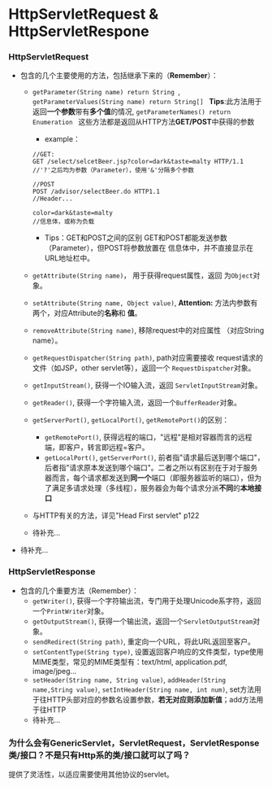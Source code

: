 # HttpServletRequest & HttpServletRespone
### HttpServletRequest
- 包含的几个主要使用的方法，包括继承下来的（**Remember**）：
  -  `getParameter(String name) return String `, `getParameterValues(String name) return String[] ` **Tips**:此方法用于返回**一个参数**带有**多个值**的情况, `getParameterNames() return Enumeration `
     这些方法都是返回从HTTP方法**GET/POST**中获得的参数
     - example：
     ```
     //GET:
     GET /select/selcetBeer.jsp?color=dark&taste=malty HTTP/1.1
     //'?'之后均为参数（Parameter），使用'&'分隔多个参数

     //POST
     POST /advisor/selectBeer.do HTTP1.1
     //Header...
     
     color=dark&taste=malty
     //信息体，或称为负载
     ```
     - Tips：GET和POST之间的区别
       GET和POST都能发送参数（Parameter），但POST将参数放置在
       信息体中，并不直接显示在URL地址栏中。
  - `getAttribute(String name)`， 用于获得request属性，返回
  为`Object`对象。
  - `setAttribute(String name, Object value)`, 
  **Attention:** 方法内参数有两个，对应Attribute的**名称**和
  **值**。
  - `removeAttribute(String name)`, 移除request中的对应属性
   （对应String name）。
  - `getRequestDispatcher(String path)`, path对应需要接收
    request请求的文件（如JSP，other servlet等），返回一个
    `RequestDispatcher`对象。
  - `getInputStream()`, 获得一个IO输入流，返回
    `ServletInputStream`对象。
  - `getReader()`, 获得一个字符输入流，返回一个`BufferReader`对象。
  - `getServerPort()`, `getLocalPort()`, `getRemotePort()`的区别：
     - `getRemotePort()`, 获得远程的端口，"远程"是相对容器而言的远程端，即客户，转言即远程=客户。
     - `getLocalPort()`, `getServerPort()`, 前者指"请求最后送到哪个端口"，后者指"请求原本发送到哪个端口"。二者之所以有区别在于对于服务器而言，每个请求都发送到**同一个**端口（即服务器监听的端口），但为了满足多请求处理（多线程），服务器会为每个请求分派**不同**的**本地接口**

  - 与HTTP有关的方法，详见"Head First servlet" p122
  - 待补充...
- 待补充...

### HttpServletResponse
- 包含的几个重要方法（Remember）：
  - `getWriter()`, 获得一个字符输出流，专门用于处理Unicode系字符，返回一个`PrintWriter`对象。
  - `getOutputStream()`, 获得一个输出流，返回一个`ServletOutputStream`对象。
  - `sendRedirect(String path)`, 重定向一个URL，将此URL返回至客户。
  - `setContentType(String type)`, 设置返回客户响应的文件类型，type使用MIME类型，常见的MIME类型有：text/html, application.pdf, image/jpeg...
  - `setHeader(String name, String value)`, `addHeader(String name,String value)`, `setIntHeader(String name, int num)`, set方法用于往HTTP头部对应的参数名设置参数，**若无对应则添加新值**；add方法用于往HTTP
  - 待补充...

### 为什么会有GenericServlet，ServletRequest，ServletResponse类/接口？不是只有Http系的类/接口就可以了吗？
提供了灵活性，以适应需要使用其他协议的servlet。




